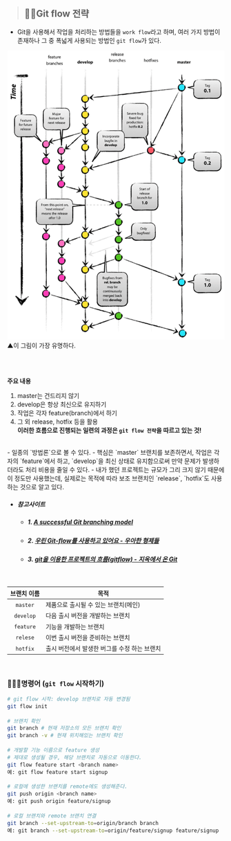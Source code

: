 > ## 👯‍♂️Git flow 전략
- Git을 사용해서 작업을 처리하는 방법들을 `work flow`라고 하며, 여러 가지 방법이 존재하나 그 중 폭넓게 사용되는 방법인 `git flow`가 있다.
<img src="./../img/Tools/Git/git%20flow.png">
▲이 그림이 가장 유명하다.

<br><br>

**주요 내용**
1. master는 건드리지 않기
2. develop은 항상 최신으로 유지하기
3. 작업은 각자 feature(branch)에서 하기
4. 그 외 release, hotfix 등을 활용
<br>**이러한 흐름으로 진행되는 일련의 과정은 `git flow 전략`을 따르고 있는 것!**
<br>
- 일종의 `방법론`으로 볼 수 있다.
- 핵심은 `master` 브랜치를 보존하면서, 작업은 각자의 `feature`에서 하고, `develop`을 최신 상태로 유지함으로써 만약 문제가 발생하더라도 처리 비용을 줄일 수 있다.
  - 내가 했던 프로젝트는 규모가 그리 크지 않기 때문에 이 정도만 사용했는데, 실제로는 목적에 따라 보조 브랜치인 `release`, `hotfix`도 사용하는 것으로 알고 있다.

- ##### 참고사이트
  - ##### 1. [A successful Git branching model](https://nvie.com/posts/a-successful-git-branching-model/)
  - ##### 2. [우린 Git-flow를 사용하고 있어요 - 우아한 형제들](https://woowabros.github.io/experience/2017/10/30/baemin-mobile-git-branch-strategy.html)
  - ##### 3. [git을 이용한 프로젝트의 흐름(gitflow) - 지옥에서 온 Git](https://opentutorials.org/module/2676/15606)

<br>

|브랜치 이름|목적|
|:---:|---|
|`master`|제품으로 출시될 수 있는 브랜치(메인)|
|`develop`|다음 출시 버전을 개발하는 브랜치|
|`feature`|기능을 개발하는 브랜치|
|`relese`|이번 출시 버전을 준비하는 브랜치|
|`hotfix`|출시 버전에서 발생한 버그를 수정 하는 브랜치|

<br>

### 👩🏻‍💻명령어 (`git flow` 시작하기)
```bash
# git flow 시작: develop 브랜치로 자동 변경됨
git flow init

# 브랜치 확인
git branch # 현재 저장소의 모든 브랜치 확인
git branch -v # 현재 위치해있는 브랜치 확인

# 개발할 기능 이름으로 feature 생성
# 제대로 생성될 경우, 해당 브랜치로 자동으로 이동한다.
git flow feature start <branch name>
예: git flow feature start signup

# 로컬에 생성한 브랜치를 remote에도 생성해준다.
git push origin <branch name>
예: git push origin feature/signup

# 로컬 브랜치와 remote 브랜치 연결
git branch --set-upstream-to=origin/branch branch
예: git branch --set-upstream-to=origin/feature/signup feature/signup
```